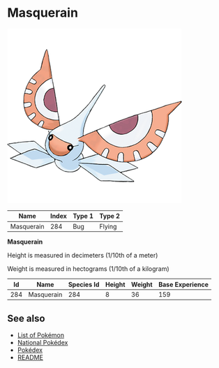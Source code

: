 # Masquerain


![Masquerain](images/284.png)

| **Name** | **Index** | **Type 1** | **Type 2** |
|----|----|----|----|
| Masquerain | 284 | Bug | Flying  |

**Masquerain** 


Height is measured in decimeters (1/10th of a meter)

Weight is measured in hectograms (1/10th of a kilogram)

| **Id** | **Name** | **Species Id** | **Height** | **Weight** | **Base Experience** |
|--------|----------|----------------|------------|------------|---------------------|
| 284 | Masquerain | 284 | 8 | 36 | 159 |


## See also

- [List of Pokémon](../pokemon.md)
- [National Pokédex](../national_pokedex.md)
- [Pokédex](../pokedex.md)
- [README](../README.md)
